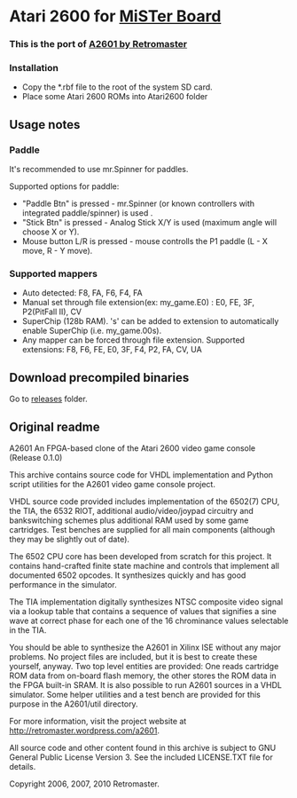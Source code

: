 # Atari 2600 for [MiSTer Board](https://github.com/MiSTer-devel/Main_MiSTer/wiki)

### This is the port of [A2601 by  Retromaster](http://retromaster.wordpress.com/a2601)

### Installation
* Copy the *.rbf file to the root of the system SD card.
* Place some Atari 2600 ROMs into Atari2600 folder

## Usage notes

### Paddle
It's recommended to use mr.Spinner for paddles.

Supported options for paddle:
* "Paddle Btn" is pressed - mr.Spinner (or known controllers with integrated paddle/spinner) is used .
* "Stick Btn" is pressed - Analog Stick X/Y is used (maximum angle will choose X or Y).
* Mouse button L/R is pressed - mouse controlls the P1 paddle (L - X move, R - Y move).


### Supported mappers
* Auto detected: F8, FA, F6, F4, FA
* Manual set through file extension(ex: my_game.E0) : E0, FE, 3F, P2(PitFall II), CV
* SuperChip (128b RAM). 's' can be added to extension to automatically enable SuperChip (i.e. my_game.00s).
* Any mapper can be forced through file extension. Supported extensions: F8, F6, FE, E0, 3F, F4, P2, FA, CV, UA


## Download precompiled binaries
Go to [releases](https://github.com/MiSTer-devel/Atari2600_MiSTer/tree/master/releases) folder.


## Original readme
A2601 An FPGA-based clone of the Atari 2600 video game console (Release 0.1.0)

This archive contains source code for VHDL implementation and Python script utilities for the A2601 video game console project.

VHDL source code provided includes implementation of the 6502(7) CPU, the TIA, the 6532 RIOT, additional audio/video/joypad circuitry and bankswitching schemes plus additional RAM used by some game cartridges. Test benches are supplied for all main components (although they may be slightly out of date).

The 6502 CPU core has been developed from scratch for this project. It contains hand-crafted finite state machine and controls that implement all documented 6502 opcodes. It synthesizes quickly and has good performance in the simulator. 

The TIA implementation digitally synthesizes NTSC composite video signal via a lookup table that contains a sequence of values that signifies a sine wave at correct phase for each one of the 16 chrominance values selectable in the TIA. 

You should be able to synthesize the A2601 in Xilinx ISE without any major problems. No project files are included, but it is best to create these yourself, anyway. Two top level entities are provided: One reads cartridge ROM data from on-board flash memory, the other stores the ROM data in the FPGA built-in SRAM. It is also possible to run A2601 sources in a VHDL simulator. Some helper utilities and a test bench are provided for this purpose in the A2601/util directory.

For more information, visit the project website at <http://retromaster.wordpress.com/a2601>.

All source code and other content found in this archive is subject to GNU General Public License Version 3. See the included LICENSE.TXT file for details.

Copyright 2006, 2007, 2010 Retromaster.

